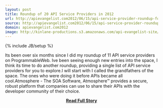 ```yaml
---
layout: post
title: Roundup of 20 API Service Providers in 2012
url: http://apievangelist.com2012/06/15/api-service-provider-roundup-for-2012/
source: http://apievangelist.com2012/06/15/api-service-provider-roundup-for-2012/
domain: apievangelist.com2012
image: http://kinlane-productions.s3.amazonaws.com/api-evangelist-site/blog/Tag-Cloud-Service-Provier-2012.png
---
```

{% include JB/setup %}<p>Its been over six months since I did my roundup of 11 API service providers on ProgrammableWeb. Ive been seeing enough new entries into the space, I think its time to do another roundup, providing a single list of API service providers for you to explore.I will start with I called the grandfathers of the space. The ones who were doing it before APIs became all cool.Atmosphere - The SOA Software, Atmosphere™ provides a secure, robust platform that companies can use to share their APIs with the developer community of their choice.</p>
<center><p><a href="http://apievangelist.com2012/06/15/api-service-provider-roundup-for-2012/" style='padding:25px; font-sze:18px; font-weight: bold;'>Read Full Story</a></p></center>
